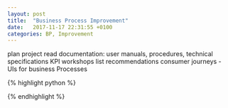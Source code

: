 ```yaml
---
layout: post
title:  "Business Process Improvement"
date:   2017-11-17 22:31:55 +0100
categories: BP, Improvement
---
```


plan project
read documentation: user manuals, procedures, technical specifications
KPI
workshops
list recommendations
consumer journeys - UIs for business Processes

{% highlight python %}

{% endhighlight %}


[intro-data-analysis-python]: https://www.coursera.org/learn/python-data-analysis/home/welcome
